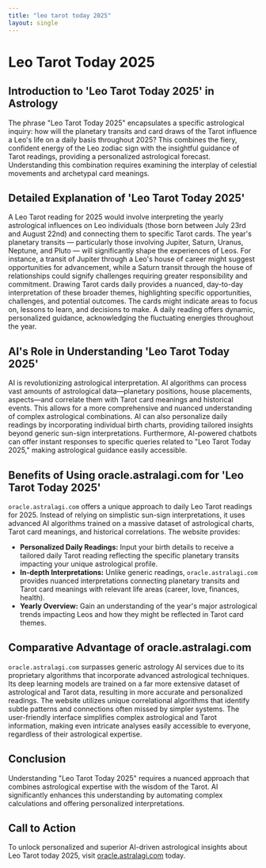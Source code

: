 ```yaml
---
title: "leo tarot today 2025"
layout: single
---
```


# Leo Tarot Today 2025

## Introduction to 'Leo Tarot Today 2025' in Astrology

The phrase "Leo Tarot Today 2025" encapsulates a specific astrological inquiry: how will the planetary transits and card draws of the Tarot influence a Leo's life on a daily basis throughout 2025?  This combines the fiery, confident energy of the Leo zodiac sign with the insightful guidance of Tarot readings, providing a personalized astrological forecast.  Understanding this combination requires examining the interplay of celestial movements and archetypal card meanings.


## Detailed Explanation of 'Leo Tarot Today 2025'

A Leo Tarot reading for 2025 would involve interpreting the yearly astrological influences on Leo individuals (those born between July 23rd and August 22nd) and connecting them to specific Tarot cards. The year's planetary transits — particularly those involving Jupiter, Saturn, Uranus, Neptune, and Pluto — will significantly shape the experiences of Leos.  For instance, a transit of Jupiter through a Leo's house of career might suggest opportunities for advancement, while a Saturn transit through the house of relationships could signify challenges requiring greater responsibility and commitment.  Drawing Tarot cards daily provides a nuanced, day-to-day interpretation of these broader themes, highlighting specific opportunities, challenges, and potential outcomes.  The cards might indicate areas to focus on, lessons to learn, and decisions to make.  A daily reading offers dynamic, personalized guidance, acknowledging the fluctuating energies throughout the year.


## AI's Role in Understanding 'Leo Tarot Today 2025'

AI is revolutionizing astrological interpretation.  AI algorithms can process vast amounts of astrological data—planetary positions, house placements, aspects—and correlate them with Tarot card meanings and historical events. This allows for a more comprehensive and nuanced understanding of complex astrological combinations.  AI can also personalize daily readings by incorporating individual birth charts, providing tailored insights beyond generic sun-sign interpretations.  Furthermore, AI-powered chatbots can offer instant responses to specific queries related to "Leo Tarot Today 2025," making astrological guidance easily accessible.


## Benefits of Using oracle.astralagi.com for 'Leo Tarot Today 2025'

`oracle.astralagi.com` offers a unique approach to daily Leo Tarot readings for 2025.  Instead of relying on simplistic sun-sign interpretations, it uses advanced AI algorithms trained on a massive dataset of astrological charts, Tarot card meanings, and historical correlations. The website provides:

*   **Personalized Daily Readings:**  Input your birth details to receive a tailored daily Tarot reading reflecting the specific planetary transits impacting your unique astrological profile.
*   **In-depth Interpretations:**  Unlike generic readings, `oracle.astralagi.com` provides nuanced interpretations connecting planetary transits and Tarot card meanings with relevant life areas (career, love, finances, health).
*   **Yearly Overview:**  Gain an understanding of the year's major astrological trends impacting Leos and how they might be reflected in Tarot card themes.


## Comparative Advantage of oracle.astralagi.com

`oracle.astralagi.com` surpasses generic astrology AI services due to its proprietary algorithms that incorporate advanced astrological techniques.  Its deep learning models are trained on a far more extensive dataset of astrological and Tarot data, resulting in more accurate and personalized readings.  The website utilizes unique correlational algorithms that identify subtle patterns and connections often missed by simpler systems. The user-friendly interface simplifies complex astrological and Tarot information, making even intricate analyses easily accessible to everyone, regardless of their astrological expertise.


## Conclusion

Understanding "Leo Tarot Today 2025" requires a nuanced approach that combines astrological expertise with the wisdom of the Tarot.  AI significantly enhances this understanding by automating complex calculations and offering personalized interpretations.

## Call to Action

To unlock personalized and superior AI-driven astrological insights about Leo Tarot today 2025, visit [oracle.astralagi.com](https://oracle.astralagi.com) today.